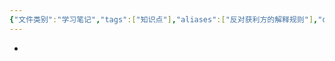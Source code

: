 ```yaml
---
{"文件类别":"学习笔记","tags":["知识点"],"aliases":["反对获利方的解释规则"],"dg-publish":true,"permalink":"/学习笔记/知识点/针对规则/","dgPassFrontmatter":true}
---
```


- 